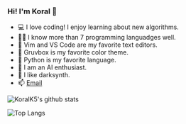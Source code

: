 ### Hi! I'm Koral 👋

- 💻 I love coding! I enjoy learning about new algorithms.
- 👨‍💻 I know more than 7 programming languadges well.
- 📜 Vim and VS Code are my favorite text editors.
- 🤔 Gruvbox is my favorite color theme.
- 🐍 Python is my favorite language.
- 🧠 I am an AI enthusiast.
- 🎵 I like darksynth.
- 📫 [Email](kulacoglukoral@gmail.com)

![KoralK5's github stats](https://github-readme-stats.vercel.app/api?username=KoralK5&show_icons=true&theme=gruvbox)

![Top Langs](https://github-readme-stats.vercel.app/api/top-langs/?username=KoralK5&show_icons=true&theme=gruvbox)
